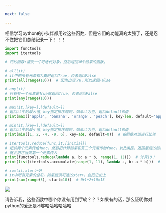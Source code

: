 ```yaml
---

next: false

---
```




<BlogInfo id="767" title="python中可迭代的归约函数，功能这么强，你能不爱？ ？ ？" author="白日梦想猿" pv=0 read_times=0 pre_cost_time="49" category="《流畅的python》" tag_list="['归约函数']" create_time="2022.04.18 10:14:45.177403" update_time="2022.04.18 10:14:45" />

 相信学习python的小伙伴都用过这些函数，但是它们的功能真的太强了，还是忍不住把它们总结记录一下！！！


```python
import functools
import itertools

# 归约函数:接受一个可迭代对象，然后返回单个结果的函数。

# all(it)
# it中的所有元素都为真时返回True，否者返回False
print(all(range(10)))  # 因为出现了0，所以返回False

# any(it)
# 只有有一个元素是True就返回True，否者返回False
print(any(range(10)))

# max(it,[key=],[default=])
# 返回it中的最大值，key指定排序规则，如果it为空，返回default的值
print(max(['apple', 'banana', 'orange', 'peach'], key=len, default='apple'))  # 按照长度进行比较

# min(it,[key=],[default=])
# 返回it中的最小值，key指定排序规则，如果it为空，返回default的值
print(min([1, 2, -4, -9, 6], key=abs, default=0))  # 按照绝对值进行比较

# itertools.reduce(func,it,[initial])
# 把前两个元素传给func，然后把计算结果和第三个元素传给func，以此类推，返回最后的结果，如果提供了initial
# 就会把它当做第一个元素传入
print(functools.reduce(lambda a, b: a * b, range(1, 11)))  # 计算10！
print(list(itertools.accumulate(range(1, 11), lambda a, b: a * b)))  # 依次计算1! 2! 3!...10!

# sum(it,start=0)
# it中所有元素的总和，如果提供可选的start，会把它加上
print(sum(range(3), start=10))  # 0+1+2+10=13
```


![](http://www.lll.plus/media/image/2022/04/18/image-20220418101439-1.png)

请告诉我，这些函数中哪个你没有用到手软？？？如果有的话，那么证明你对python的爱还是不够哈哈哈哈哈哈




<ActionBox />
